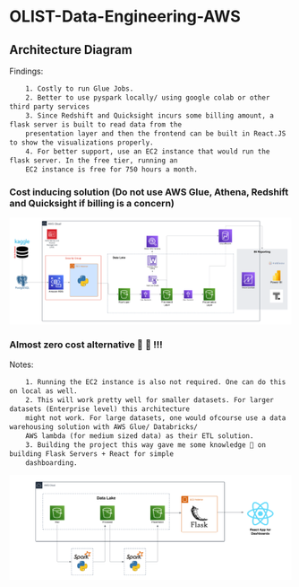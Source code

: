 # OLIST-Data-Engineering-AWS
## Architecture Diagram
Findings:
```raw
    1. Costly to run Glue Jobs.
    2. Better to use pyspark locally/ using google colab or other third party services
    3. Since Redshift and Quicksight incurs some billing amount, a flask server is built to read data from the
    presentation layer and then the frontend can be built in React.JS to show the visualizations properly.
    4. For better support, use an EC2 instance that would run the flask server. In the free tier, running an
    EC2 instance is free for 750 hours a month.
```
### Cost inducing solution (Do not use AWS Glue, Athena, Redshift and Quicksight if billing is a concern)
![AWS Data Pipeline](AWS_project_architecture.png)


### Almost zero cost alternative 💯 🚀 !!!

Notes:
```raw
    1. Running the EC2 instance is also not required. One can do this on local as well.
    2. This will work pretty well for smaller datasets. For larger datasets (Enterprise level) this architecture
    might not work. For large datasets, one would ofcourse use a data warehousing solution with AWS Glue/ Databricks/
    AWS lambda (for medium sized data) as their ETL solution.
    3. Building the project this way gave me some knowledge 🧠 on building Flask Servers + React for simple
    dashboarding.
```  
![Zero Cost Pipeline](Almost_Zero_Cost_Solution_to_Dashboarding.png)
